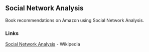 ## Social Network Analysis

Book recommendations on Amazon using Social Network Analysis.

### Links
[Social Network Analysis](https://en.wikipedia.org/wiki/Social_network_analysis) - Wikipedia